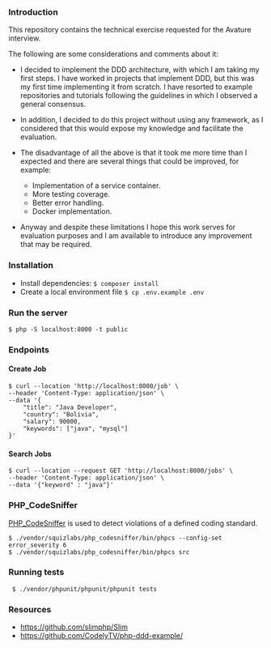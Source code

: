 ### Introduction

This repository contains the technical exercise requested for the Avature interview.

The following are some considerations and comments about it:

- I decided to implement the DDD architecture, with which I am taking my first steps. I have worked in projects that implement DDD, but this was my first time implementing it from scratch. 
I have resorted to example repositories and tutorials following the guidelines in which I observed a general consensus. 

- In addition, I decided to do this project without using any framework, as I considered that this would expose my knowledge and facilitate the evaluation. 

- The disadvantage of all the above is that it took me more time than I expected and there are several things that could be improved, for example:

    - Implementation of a service container.
    - More testing coverage.
    - Better error handling.
    - Docker implementation.

- Anyway and despite these limitations I hope this work serves for evaluation purposes and I am available to introduce any improvement that may be required.


### Installation

- Install dependencies: ```$ composer install```
- Create a local environment file ```$ cp .env.example .env```

### Run the server
```$ php -S localhost:8000 -t public```
### Endpoints

#### Create Job

```
$ curl --location 'http://localhost:8000/job' \
--header 'Content-Type: application/json' \
--data '{
    "title": "Java Developer",
    "country": "Bolivia",
    "salary": 90000,
    "keywords": ["java", "mysql"]
}'
```

#### Search Jobs

```
$ curl --location --request GET 'http://localhost:8000/jobs' \
--header 'Content-Type: application/json' \
--data '{"keyword" : "java"}'
```

### PHP_CodeSniffer

[PHP_CodeSniffer](https://github.com/PHPCSStandards/PHP_CodeSniffer/) is used to detect violations of a defined coding standard. 

```
$ ./vendor/squizlabs/php_codesniffer/bin/phpcs --config-set error_severity 6
$ ./vendor/squizlabs/php_codesniffer/bin/phpcs src
```

### Running tests

```
 $ ./vendor/phpunit/phpunit/phpunit tests
```

### Resources

- https://github.com/slimphp/Slim
- https://github.com/CodelyTV/php-ddd-example/

